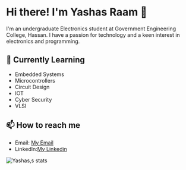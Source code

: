 # Hi there! I'm Yashas Raam 👋

I'm an undergraduate Electronics student at Government Engineering College, Hassan. I have a passion for technology and a keen interest in electronics and programming.

## 🌱 Currently Learning
- Embedded Systems
- Microcontrollers
- Circuit Design
- IOT
- Cyber Security
- VLSI

## 📫 How to reach me
- Email: [My Email](yashas.ramachandra@gmail.com)
- LinkedIn:[My Linkedin](https://www.linkedin.com/in/yashas-r-396b35255/)

![Yashas,s stats](https://github-readme-stats.vercel.app/api?username=Yashas-Raam&show_icons=true&theme=tokyonight)

